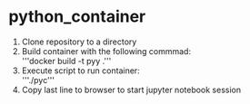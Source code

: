 # python_container
1. Clone repository to a directory
2. Build container with the following commmad:<br>
'''docker build -t pyy .'''<br>
3. Execute script to run container:<br>
'''./pyc'''<br>
4. Copy last line to browser to start jupyter notebook session


